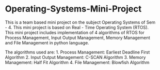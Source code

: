 # Operating-Systems-Mini-Project


This is a team based mini project on the subject Operating Systems of Sem - 4.
This mini project is based on Real - Time Operating System (RTOS).
This mini project includes implementation of 4 algorithms of RTOS for Process Management, Input Output Management, Memory Management and File Management in python language.

The algorithms used are:
      1.  Process Management: Earliest Deadline First Algorithm
      2.  Input Output Management: C-SCAN Algorithm
      3.  Memory Management: Half Fit Algorithm
      4.  File Management: Blowfish Algorithm

